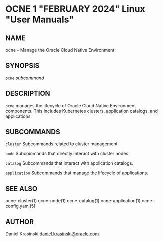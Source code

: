 OCNE 1 "FEBRUARY 2024" Linux "User Manuals"
===========================================

NAME
----

ocne - Manage the Oracle Cloud Native Environment

SYNOPSIS
--------

`ocne` *subcommand*

DESCRIPTION
-----------

`ocne` manages the lifecycle of Oracle Cloud Native Environment components.
This includes Kubernetes clusters, application catalogs, and applications.

SUBCOMMANDS
-----------

`cluster`
  Subcommands related to cluster management.

`node`
  Subcommands that directly interact with cluster nodes.

`catalog`
  Subcommands that interact with application catalogs.

`application`
  Subcommands that manage the lifecycle of applications.

SEE ALSO
--------

ocne-cluster(1) ocne-node(1) ocne-catalog(1) ocne-application(1) ocne-config.yaml(5)

AUTHOR
------

Daniel Krasinski <daniel.krasinski@oracle.com>
